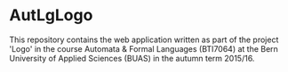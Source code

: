 # AutLgLogo

This repository contains the web application written as part of the project 'Logo'
in the course Automata &amp; Formal Languages (BTI7064)
at the Bern University of Applied Sciences (BUAS) in the autumn term 2015/16.
